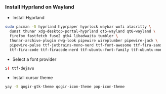 ### Install Hyprland on Wayland

* Install Hyprland
```bash
sudo pacman -S hyprland hyprpaper hyprlock waybar wofi alacritty \
  dunst thunar xdg-desktop-portal-hyprland qt5-wayland qt6-wayland \
  firefox fastfetch fuse2 gtk4 libadwaita tumbler \
  thunar-archive-plugin nwg-look pipewire wireplumber pipewire-jack \
  pipewire-pulse ttf-jetbrains-mono-nerd ttf-font-awesome ttf-fira-sans \
  ttf-fira-code ttf-firacode-nerd ttf-ubuntu-font-family ttf-ubuntu-mono-nerd
```

* Select a font provider
```bash
5) ttf-dejavu
```

* Install cursor theme
```bash
yay -S qogir-gtk-theme qogir-icon-theme pop-icon-theme
```
